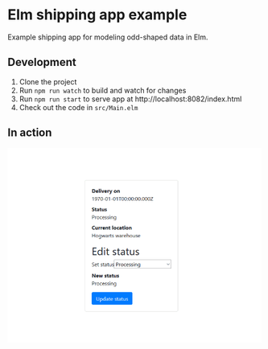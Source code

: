 # Elm shipping app example

Example shipping app for modeling odd-shaped data in Elm.

## Development

1. Clone the project
2. Run `npm run watch` to build and watch for changes
3. Run `npm run start` to serve app at http://localhost:8082/index.html
4. Check out the code in `src/Main.elm`

## In action

![Alt Text](images/elm-type-shipping-example-app-in-action.gif)
